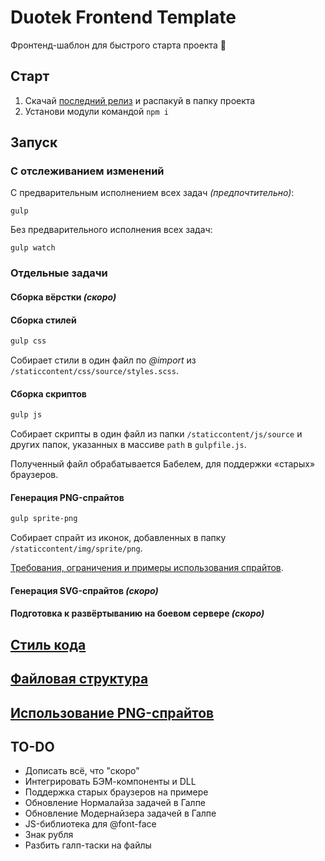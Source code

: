 # Duotek Frontend Template
Фронтенд-шаблон для быстрого старта проекта :rocket:

## Старт
1. Скачай [последний релиз](//github.com/sashasushko/duotek-frontend/releases) и распакуй в папку проекта
2. Установи модули командой `npm i`

## Запуск
### С отслеживанием изменений
С предварительным исполнением всех задач _(предпочтительно)_:
```
gulp
```
Без предварительного исполнения всех задач:
```
gulp watch
```

### Отдельные задачи
#### Сборка вёрстки _(скоро)_
#### Сборка стилей
```bash
gulp css
```
Собирает стили в один файл по _@import_ из `/staticcontent/css/source/styles.scss`.

#### Сборка скриптов
```bash
gulp js
```
Собирает скрипты в один файл из папки `/staticcontent/js/source` и других папок, указанных в массиве `path` в `gulpfile.js`.

Полученный файл обрабатывается Бабелем, для поддержки «старых» браузеров.

#### Генерация PNG-спрайтов
```bash
gulp sprite-png
```
Собирает спрайт из иконок, добавленных в папку `/staticcontent/img/sprite/png`.

[Требования, ограничения и примеры использования спрайтов](#Использование-спрайтов).

#### Генерация SVG-спрайтов _(скоро)_
#### Подготовка к развёртыванию на боевом сервере _(скоро)_

## [Стиль кода](//github.com/sashasushko/duotek-frontend/blob/master/codestyle.md)

## [Файловая структура](//github.com/sashasushko/duotek-frontend/blob/master/filestructure.md)

## [Использование PNG-спрайтов](//github.com/sashasushko/duotek-frontend/blob/master/sprites.md)

## TO-DO
- Дописать всё, что "скоро"
- Интегрировать БЭМ-компоненты и DLL
- Поддержка старых браузеров на примере
- Обновление Нормалайза задачей в Галпе
- Обновление Модернайзера задачей в Галпе
- JS-библиотека для @font-face
- Знак рубля
- Разбить галп-таски на файлы